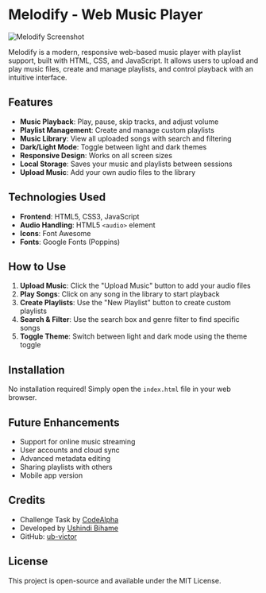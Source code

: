 # Melodify - Web Music Player

![Melodify Screenshot](https://images.unsplash.com/photo-1511671782779-c97d3d27a1d4?ixlib=rb-4.0.3&ixid=M3wxMjA3fDB8MHxwaG90by1wYWdlfHx8fGVufDB8fHx8fA%3D%3D&auto=format&fit=crop&w=800&q=80)

Melodify is a modern, responsive web-based music player with playlist support, built with HTML, CSS, and JavaScript. It allows users to upload and play music files, create and manage playlists, and control playback with an intuitive interface.

## Features

- **Music Playback**: Play, pause, skip tracks, and adjust volume
- **Playlist Management**: Create and manage custom playlists
- **Music Library**: View all uploaded songs with search and filtering
- **Dark/Light Mode**: Toggle between light and dark themes
- **Responsive Design**: Works on all screen sizes
- **Local Storage**: Saves your music and playlists between sessions
- **Upload Music**: Add your own audio files to the library

## Technologies Used

- **Frontend**: HTML5, CSS3, JavaScript
- **Audio Handling**: HTML5 `<audio>` element
- **Icons**: Font Awesome
- **Fonts**: Google Fonts (Poppins)

## How to Use

1. **Upload Music**: Click the "Upload Music" button to add your audio files
2. **Play Songs**: Click on any song in the library to start playback
3. **Create Playlists**: Use the "New Playlist" button to create custom playlists
4. **Search & Filter**: Use the search box and genre filter to find specific songs
5. **Toggle Theme**: Switch between light and dark mode using the theme toggle

## Installation

No installation required! Simply open the `index.html` file in your web browser.

## Future Enhancements

- Support for online music streaming
- User accounts and cloud sync
- Advanced metadata editing
- Sharing playlists with others
- Mobile app version

## Credits

- Challenge Task by [CodeAlpha](https://www.codealpha.tech/)
- Developed by [Ushindi Bihame](https://www.linkedin.com/in/ushindi-bihame-7a4a3a1b4/)
- GitHub: [ub-victor](https://github.com/ub-victor)

## License

This project is open-source and available under the MIT License.